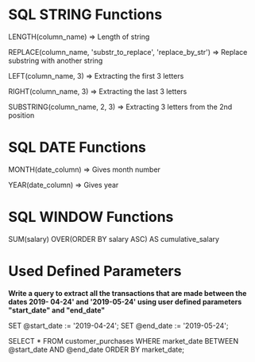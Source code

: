 # SQL STRING Functions

LENGTH(column_name) => Length of string

REPLACE(column_name, 'substr_to_replace', 'replace_by_str') => Replace substring with another string

LEFT(column_name, 3) => Extracting the first 3 letters

RIGHT(column_name, 3) => Extracting the last 3 letters

SUBSTRING(column_name, 2, 3) => Extracting 3 letters from the 2nd position

# SQL DATE Functions

MONTH(date_column) => Gives month number

YEAR(date_column) => Gives year

# SQL WINDOW Functions

SUM(salary) OVER(ORDER BY salary ASC) AS cumulative_salary

# Used Defined Parameters

**Write a query to extract all the transactions that are made between the dates 2019- 04-24' and '2019-05-24' using user defined parameters "start_date" and "end_date"**

SET @start_date := '2019-04-24';
SET @end_date := '2019-05-24';

SELECT * FROM customer_purchases
WHERE market_date BETWEEN @start_date AND @end_date
ORDER BY market_date;